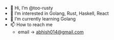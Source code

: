 - 👋 Hi, I’m @too-rusty
- 👀 I’m interested in Golang, Rust, Haskell, React
- 🌱 I’m currently learning Golang
- 📫 How to reach me
  - email -> abhish014@gmail.com
  

<!---
too-rusty/too-rusty is a ✨ special ✨ repository because its `README.md` (this file) appears on your GitHub profile.
You can click the Preview link to take a look at your changes.
--->
